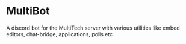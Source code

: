 # MultiBot
A discord bot for the MultiTech server with various utilities like embed editors, chat-bridge, applications, polls etc
